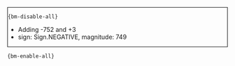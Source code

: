 <div style="border:1px solid black;">

`{bm-disable-all}`

 * Adding -752 and +3
 * sign: Sign.NEGATIVE, magnitude: 749
</div>

`{bm-enable-all}`

